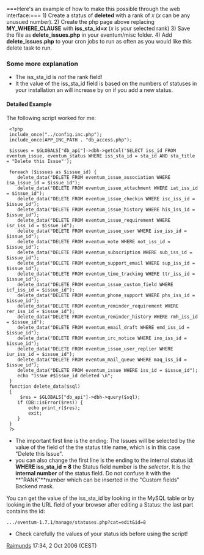 ===Here's an example of how to make this possible through the web interface:=== 1) Create a status of **deleted** with a rank of *x* (*x* can be any unusued number).
2) Create the php page above replacing **MY_WHERE_CLAUSE** with **iss_sta_id=*x*** (*x* is your selected rank)
3) Save the file as **delete_issues.php** in your eventum/misc folder.
4) Add **delete_issues.php** to your cron jobs to run as often as you would like this delete task to run.

### Some more explanation

-   The iss_sta_id is *not* the rank field!
-   It the value of the iss_sta_id field is based on the numbers of statuses in your installation an will increase by on if you add a new status.

#### Detailed Example

The following script worked for me:


     <?php
     include_once("../config.inc.php");
     include_once(APP_INC_PATH . "db_access.php");

     $issues = $GLOBALS["db_api"]->dbh->getCol('SELECT iss_id FROM eventum_issue, eventum_status WHERE iss_sta_id = sta_id AND sta_title = "Delete this Issue"');

     foreach ($issues as $issue_id) {
        delete_data("DELETE FROM eventum_issue_association WHERE isa_issue_id = $issue_id");
        delete_data("DELETE FROM eventum_issue_attachment WHERE iat_iss_id = $issue_id");
        delete_data("DELETE FROM eventum_issue_checkin WHERE isc_iss_id = $issue_id");
        delete_data("DELETE FROM eventum_issue_history WHERE his_iss_id = $issue_id");
        delete_data("DELETE FROM eventum_issue_requirement WHERE isr_iss_id = $issue_id");
        delete_data("DELETE FROM eventum_issue_user WHERE isu_iss_id = $issue_id");
        delete_data("DELETE FROM eventum_note WHERE not_iss_id = $issue_id");
        delete_data("DELETE FROM eventum_subscription WHERE sub_iss_id = $issue_id");
        delete_data("DELETE FROM eventum_support_email WHERE sup_iss_id = $issue_id");
        delete_data("DELETE FROM eventum_time_tracking WHERE ttr_iss_id = $issue_id");
        delete_data("DELETE FROM eventum_issue_custom_field WHERE icf_iss_id = $issue_id");
        delete_data("DELETE FROM eventum_phone_support WHERE phs_iss_id = $issue_id");
        delete_data("DELETE FROM eventum_reminder_requirement WHERE rer_iss_id = $issue_id");
        delete_data("DELETE FROM eventum_reminder_history WHERE rmh_iss_id = $issue_id");
        delete_data("DELETE FROM eventum_email_draft WHERE emd_iss_id = $issue_id");
        delete_data("DELETE FROM eventum_irc_notice WHERE ino_iss_id = $issue_id");
        delete_data("DELETE FROM eventum_issue_user_replier WHERE iur_iss_id = $issue_id");
        delete_data("DELETE FROM eventum_mail_queue WHERE maq_iss_id = $issue_id");
        delete_data("DELETE FROM eventum_issue WHERE iss_id = $issue_id");
        echo "Issue #$issue_id deleted \n";
     }
     function delete_data($sql)
     {
         $res = $GLOBALS["db_api"]->dbh->query($sql);
        if (DB::isError($res)) {
            echo print_r($res);
            exit;
        }
     }
     ?>

-   The important first line is the ending: The Issues will be selected by the value of the field of the the status title name, which is in this case "Delete this Issue".
-   you can also change the first line is the ending to the internal status id: **WHERE iss_sta_id = 8** the Status field number is the *selector*. It is the **internal number** of the status field. Do not confuse it with the **"RANK"**number which can be inserted in the "Custom fields" Backend mask.

You can get the value of the iss_sta_id by looking in the MySQL table or by looking in the URL field of your browser after editing a Status: the last part contains the id:

`.../eventum-1.7.1/manage/statuses.php?cat=edit&id=8 `

-   Check carefully the values of your status ids before using the script!

[Raimunds](/User:Raimunds "wikilink") 17:34, 2 Oct 2006 (CEST)